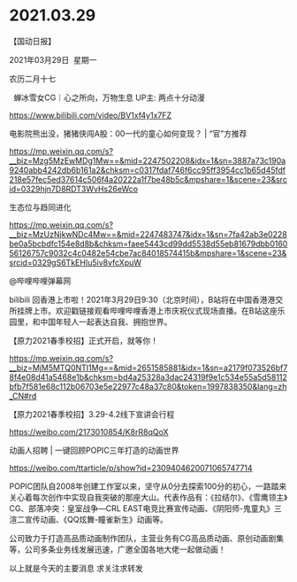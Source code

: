 ﻿#  2021.03.29



【国动日报】

2021年03月29日  星期一


农历二月十七


  蝉冰雪女CG｜心之所向，万物生息 UP主: 两点十分动漫

https://www.bilibili.com/video/BV1xf4y1x7FZ






电影院熊出没，猪猪侠闯A股：00一代的童心如何变现？ | “官”方推荐


https://mp.weixin.qq.com/s?__biz=Mzg5MzEwMDg1Mw==&mid=2247502208&idx=1&sn=3887a73c190a9240abb4242db6b161a2&chksm=c0317fdaf746f6cc95ff3954cc1b65d45fdf218e57fec5ed37614c506f4a20222a1f7be48b5c&mpshare=1&scene=23&srcid=0329hjn7D8RDT3WvHs26eWco





生态位与趋同进化

https://mp.weixin.qq.com/s?__biz=MzUzNjkwNDc4Mw==&mid=2247483747&idx=1&sn=7fa42ab3e0228be0a5bcbdfc154e8d8b&chksm=faee5443cd99dd5538d55eb81679dbb016056126757c9032c4c0482e54cbe7ac84018574415b&mpshare=1&scene=23&srcid=0329gS6TkEHIu5iv8vfcXpuW

@哔哩哔哩弹幕网                            

bilibili 回香港上市啦！2021年3月29日9:30（北京时间），B站将在中国香港港交所挂牌上市。欢迎戳链接观看哔哩哔哩香港上市庆祝仪式现场直播。在B站这座乐园里，和中国年轻人一起表达自我、拥抱世界。




【原力2021春季校招】正式开启，就等你！

https://mp.weixin.qq.com/s?__biz=MjM5MTQ0NTI1Mg==&mid=2651585881&idx=1&sn=a2179f073526bf78f4e08d41a5468e1b&chksm=bd4a25328a3dac24319f9e1c534e55a5d58112bfb7f581e68c112b06703e5e22977c48a37c80&token=1997838350&lang=zh_CN#rd




【原力2021春季校招】3.29-4.2线下宣讲会行程

https://weibo.com/2173010854/K8rR8qQoX




动画人招聘 | 一键回顾POPIC三年打造的动画世界

https://weibo.com/ttarticle/p/show?id=2309404620071065747714

POPIC团队自2008年创建工作室以来，坚守从0分去探索100分的初心，一路踏来关心着每次创作中实现自我突破的那座大山。代表作品有：《拉结尔》、《雪鹰领主》CG、部落冲突：皇室战争—CRL EAST电竞比赛宣传动画、《阴阳师-鬼童丸》三渲二宣传动画、《QQ炫舞-瞳雀新生》动画等。

公司致力于打造高品质动画制作团队，主营业务有CG高品质动画、原创动画剧集等，公司多条业务线发展迅速，广邀全国各地大佬一起做动画！

以上就是今天的主要消息
求关注求转发























